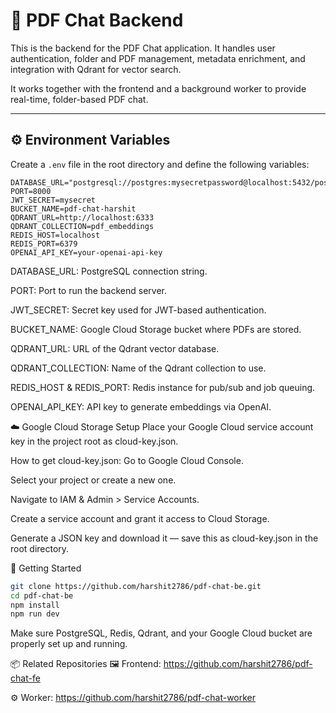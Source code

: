 # 🧠 PDF Chat Backend

This is the backend for the PDF Chat application. It handles user authentication, folder and PDF management, metadata enrichment, and integration with Qdrant for vector search. 

It works together with the frontend and a background worker to provide real-time, folder-based PDF chat.

---

## ⚙️ Environment Variables

Create a `.env` file in the root directory and define the following variables:

```env
DATABASE_URL="postgresql://postgres:mysecretpassword@localhost:5432/postgres"
PORT=8000
JWT_SECRET=mysecret
BUCKET_NAME=pdf-chat-harshit
QDRANT_URL=http://localhost:6333
QDRANT_COLLECTION=pdf_embeddings
REDIS_HOST=localhost
REDIS_PORT=6379
OPENAI_API_KEY=your-openai-api-key
```

DATABASE_URL: PostgreSQL connection string.

PORT: Port to run the backend server.

JWT_SECRET: Secret key used for JWT-based authentication.

BUCKET_NAME: Google Cloud Storage bucket where PDFs are stored.

QDRANT_URL: URL of the Qdrant vector database.

QDRANT_COLLECTION: Name of the Qdrant collection to use.

REDIS_HOST & REDIS_PORT: Redis instance for pub/sub and job queuing.

OPENAI_API_KEY: API key to generate embeddings via OpenAI.

☁️ Google Cloud Storage Setup
Place your Google Cloud service account key in the project root as cloud-key.json.

How to get cloud-key.json:
Go to Google Cloud Console.

Select your project or create a new one.

Navigate to IAM & Admin > Service Accounts.

Create a service account and grant it access to Cloud Storage.

Generate a JSON key and download it — save this as cloud-key.json in the root directory.

🚀 Getting Started

```bash
git clone https://github.com/harshit2786/pdf-chat-be.git
cd pdf-chat-be
npm install
npm run dev
```

Make sure PostgreSQL, Redis, Qdrant, and your Google Cloud bucket are properly set up and running.

📦 Related Repositories
🖼 Frontend: https://github.com/harshit2786/pdf-chat-fe

⚙️ Worker: https://github.com/harshit2786/pdf-chat-worker